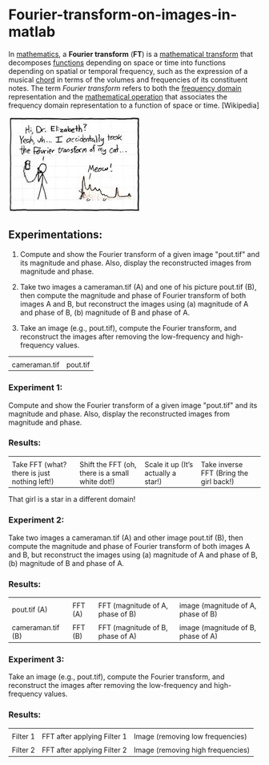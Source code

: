 # Fourier-transform-on-images-in-matlab

In [mathematics](https://en.wikipedia.org/wiki/Mathematics), a **Fourier transform** (**FT**) is a [mathematical transform](https://en.wikipedia.org/wiki/Integral_transform) that decomposes [functions](https://en.wikipedia.org/wiki/Function_(mathematics)) depending on space or time into functions depending on spatial or temporal frequency, such as the expression of a musical [chord](https://en.wikipedia.org/wiki/Chord_(music)) in terms of the volumes and frequencies of its constituent notes. The term *Fourier transform* refers to both the [frequency domain](https://en.wikipedia.org/wiki/Frequency_domain) representation and the [mathematical operation](https://en.wikipedia.org/wiki/Operation_(mathematics)) that associates the frequency domain representation to a function of space or time. [Wikipedia]

![image alt text](image_0.png)

## Experimentations:

1. Compute and show the Fourier transform of a given image "pout.tif" and its magnitude and phase. Also, display the reconstructed images from magnitude and phase.

2. Take two images a cameraman.tif (A) and one of his picture pout.tif (B), then compute the magnitude and phase of Fourier transform of both images A and B, but reconstruct the images using (a) magnitude of A and phase of B, (b) magnitude of B and phase of A.

3. Take an image (e.g., pout.tif), compute the Fourier transform, and reconstruct the images after removing the low-frequency and high-frequency values.

<table>
  <tr>
    <td></td>
    <td></td>
  </tr>
  <tr>
    <td>cameraman.tif</td>
    <td>pout.tif</td>
  </tr>
</table>


### Experiment 1:

Compute and show the Fourier transform of a given image "pout.tif" and its magnitude and phase. Also, display the reconstructed images from magnitude and phase.

### Results:

<table>
  <tr>
    <td></td>
    <td></td>
    <td></td>
    <td></td>
  </tr>
  <tr>
    <td>Take FFT (what? there is just nothing left!)</td>
    <td>Shift the FFT (oh, there is a small white dot!)</td>
    <td>Scale it up (It’s actually a star!)</td>
    <td>Take inverse FFT (Bring the girl back!)</td>
  </tr>
</table>


That girl is a star in a different domain!

### Experiment 2:

Take two images a cameraman.tif (A) and other image pout.tif (B), then compute the magnitude and phase of Fourier transform of both images A and B, but reconstruct the images using (a) magnitude of A and phase of B, (b) magnitude of B and phase of A.

### Results:

<table>
  <tr>
    <td></td>
    <td></td>
    <td></td>
    <td></td>
  </tr>
  <tr>
    <td>pout.tif (A)</td>
    <td>FFT (A)</td>
    <td>FFT (magnitude of A, phase of B)</td>
    <td>image (magnitude of A, phase of B)</td>
  </tr>
  <tr>
    <td></td>
    <td></td>
    <td></td>
    <td></td>
  </tr>
  <tr>
    <td>cameraman.tif (B)</td>
    <td>FFT (B)</td>
    <td>FFT (magnitude of B, phase of A)</td>
    <td>image (magnitude of B, phase of A)</td>
  </tr>
</table>


### Experiment 3:

Take an image (e.g., pout.tif), compute the Fourier transform, and reconstruct the images after removing the low-frequency and high-frequency values.

### Results:

<table>
  <tr>
    <td></td>
    <td></td>
    <td></td>
  </tr>
  <tr>
    <td>Filter 1</td>
    <td>FFT after applying Filter 1</td>
    <td>Image (removing low frequencies)</td>
  </tr>
  <tr>
    <td></td>
    <td></td>
    <td></td>
  </tr>
  <tr>
    <td>Filter 2</td>
    <td>FFT after applying Filter 2</td>
    <td>Image (removing high frequencies)</td>
  </tr>
</table>



